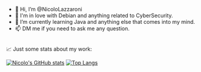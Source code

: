 - 👋 Hi, I’m @NicoloLazzaroni
- 👀 I'm in love with Debian and anything related to CyberSecurity.
- 🌱 I’m currently learning Java and anything else that comes into my mind. 
- 📫 DM me if you need to ask me any question.<br><br>

📈 Just some stats about my work:

[![Nicolo's GitHub stats](https://github-readme-stats.vercel.app/api?username=NicoloLazzaroni&theme=dark)](https://github.com/NicoloLazzaroni)
[![Top Langs](https://github-readme-stats.vercel.app/api/top-langs/?username=NicoloLazzaroni&theme=dark)](https://github.com/NicoloLazzaroni)
